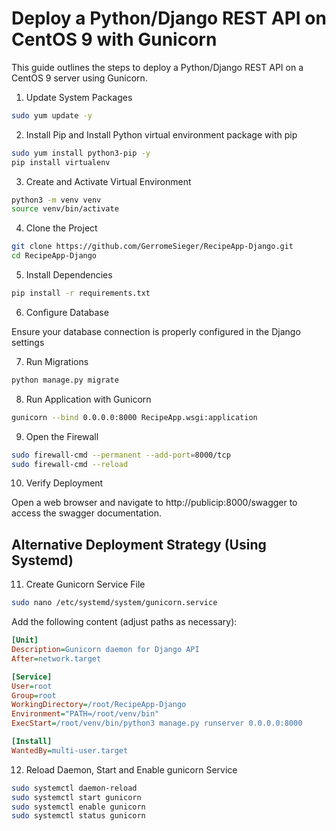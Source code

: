 # Deploy a Python/Django REST API on CentOS 9 with Gunicorn

This guide outlines the steps to deploy a Python/Django REST API on a CentOS 9 server using Gunicorn.

1. Update System Packages

```bash
sudo yum update -y
```
2. Install Pip and Install Python virtual environment package with pip

```bash
sudo yum install python3-pip -y
pip install virtualenv
```

3. Create and Activate Virtual Environment

```bash
python3 -m venv venv
source venv/bin/activate
```

4. Clone the Project

```bash
git clone https://github.com/GerromeSieger/RecipeApp-Django.git
cd RecipeApp-Django
```

5. Install Dependencies

```bash
pip install -r requirements.txt
```

6. Configure Database

Ensure your database connection is properly configured in the Django settings

7. Run Migrations

```bash
python manage.py migrate
```

8. Run Application with Gunicorn

```bash
gunicorn --bind 0.0.0.0:8000 RecipeApp.wsgi:application
```

9. Open the Firewall

```bash
sudo firewall-cmd --permanent --add-port=8000/tcp
sudo firewall-cmd --reload
```

10. Verify Deployment

Open a web browser and navigate to http://publicip:8000/swagger to access the swagger documentation.

## Alternative Deployment Strategy (Using Systemd)

11. Create Gunicorn Service File

```bash
sudo nano /etc/systemd/system/gunicorn.service
```

Add the following content (adjust paths as necessary):

```ini
[Unit]
Description=Gunicorn daemon for Django API
After=network.target

[Service]
User=root
Group=root
WorkingDirectory=/root/RecipeApp-Django
Environment="PATH=/root/venv/bin"
ExecStart=/root/venv/bin/python3 manage.py runserver 0.0.0.0:8000

[Install]
WantedBy=multi-user.target
```
12. Reload Daemon, Start and Enable gunicorn Service

```bash
sudo systemctl daemon-reload
sudo systemctl start gunicorn
sudo systemctl enable gunicorn
sudo systemctl status gunicorn
```